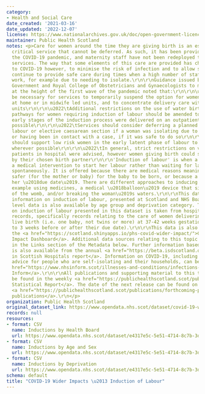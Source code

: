 ```yaml
---
category:
- Health and Social Care
date_created: '2021-03-16'
date_updated: '2022-12-07'
license: https://www.nationalarchives.gov.uk/doc/open-government-licence/version/3/
maintainer: Public Health Scotland
notes: <p>Care for women around the time they are giving birth is an essential, time
  critical service that cannot be deferred. As such, it has been provided throughout
  the COVID-19 pandemic, and maternity staff have not been redeployed to support other
  services. The way that some elements of this care are provided has changed in response
  to COVID-19 however, to minimise the risk of infection and to allow services to
  continue to provide safe care during times when a high number of staff may be off
  work, for example due to needing to isolate.\r\n\r\nGuidance issued by the Scottish
  Government and Royal College of Obstetricians and Gynaecologists to maternity services
  at the height of the first wave of the pandemic noted that:\r\n\r\n\u2022\tIt may
  be necessary for services to temporarily suspend the option for women to deliver
  at home or in midwife led units, and to concentrate delivery care within obstetric
  units\r\n\r\n\u2022\tAdditional restrictions on the use of water births were recommended\r\n\r\n\u2022\tCare
  pathways for women requiring induction of labour should be amended to ensure the
  early stages of the induction process were delivered on an outpatient basis wherever
  possible\r\n\r\n\u2022\tServices should consider deferring a planned induction of
  labour or elective caesarean section if a woman was isolating due to having COVID-19,
  or having been in contact with a case, if it was safe to do so\r\n\r\n\u2022\tServices
  should support low risk women in the early latent phase of labour to remain at home
  wherever possible\r\n\r\n\u2022\tIn general, strict restrictions on visitors for
  patients in hospital were advised, however women giving birth could still be accompanied
  by their chosen birth partner\r\n\r\n'Induction of labour' is when a woman is given
  a medical intervention to start her labour rather than waiting for labour to start
  spontaneously. It is offered because there are medical reasons meaning it is considered
  safer (for the mother or baby) for the baby to be born, or because a woman is past
  her \u2018due date\u2019. There are different approaches to inducing labour, for
  example using medicines, a medical \u2018balloon\u2019 device that sits at the neck
  of the womb, and/or breaking the woman\u2019s waters.\r\n\r\nThis dataset shows
  information on induction of labour, presented at Scotland and NHS Board level. Scotland
  level data is also available by age group and deprivation category. The information
  on induction of labour presented in this dataset is taken from hospital discharge
  records, specifically records relating to the care of women delivering a singleton
  live birth (i.e. one baby, not twins or more) at 37-42 weeks gestation (i.e. up
  to 3 weeks before or after their due date).\r\n\r\nThis data is also available on
  the <a href="https://scotland.shinyapps.io/phs-covid-wider-impact/">COVID-19 Wider
  Impact Dashboard</a>. Additional data sources relating to this topic area are provided
  in the Links section of the Metadata below. Further information based on SMR02 data
  is also available from the annual <a href="https://beta.isdscotland.org/find-publications-and-data/population-health/births-and-maternity/births-in-scottish-hospitals/">Births
  in Scottish Hospitals report</a>. Information on COVID-19, including stay at home
  advice for people who are self-isolating and their households, can be found on <a
  href="https://www.nhsinform.scot/illnesses-and-conditions/infections-and-poisoning/coronavirus-covid-19#stay-at-home-advice">NHS
  Inform</a>.\r\n\r\nAll publications and supporting material to this topic area can
  be found in the weekly <a href="https://publichealthscotland.scot/publications/covid-19-statistical-report/">COVID-19
  Statistical Report</a>. The date of the next release can be found on our list of
  <a href="https://publichealthscotland.scot/publications/forthcoming-publications/">forthcoming
  publications</a>.\r\n</p>
organization: Public Health Scotland
original_dataset_link: https://www.opendata.nhs.scot/dataset/covid-19-wider-impacts-induction-of-labour
records: null
resources:
- format: CSV
  name: Inductions by Health Board
  url: https://www.opendata.nhs.scot/dataset/e4317e5c-5e51-4714-8c7b-3d90399c47d3/resource/28dad521-50d5-4009-a665-e80236ac0b8b/download/induction_labour_hb_20221207.csv
- format: CSV
  name: Inductions by Age and Sex
  url: https://www.opendata.nhs.scot/dataset/e4317e5c-5e51-4714-8c7b-3d90399c47d3/resource/fed73bc2-39aa-4626-bc7c-ae91aba06a1a/download/induction_labour_age_20221207.csv
- format: CSV
  name: Inductions by Deprivation
  url: https://www.opendata.nhs.scot/dataset/e4317e5c-5e51-4714-8c7b-3d90399c47d3/resource/617dc550-6960-4164-b6c6-a78ebbf76a6c/download/induction_labour_simd_20221207.csv
schema: default
title: "COVID-19 Wider Impacts \u2013 Induction of Labour"
---
```

